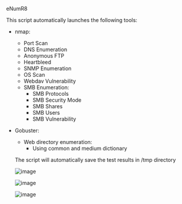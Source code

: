 eNumR8


This script automatically launches the following tools:
- nmap:
  * Port Scan
  * DNS Enumeration
  * Anonymous FTP
  * Heartbleed
  * SNMP Enumeration
  * OS Scan
  * Webdav Vulnerability
  * SMB Enumeration:
    - SMB Protocols
    - SMB Security Mode
    - SMB Shares
    - SMB Users
    - SMB Vulnerability
   
- Gobuster:
  * Web directory enumeration:
    - Using common and medium dictionary
  
  The script will automatically save the test results in /tmp directory
  
  ![image](https://user-images.githubusercontent.com/106499654/181441180-070619cf-a144-4db2-a52a-9f79e1064c7e.png)

  
  ![image](https://user-images.githubusercontent.com/106499654/181440695-2f6d742b-e02b-40f0-b1ca-636ee71d9e41.png)
  
  ![image](https://user-images.githubusercontent.com/106499654/181440832-a6f1b9ca-8942-48c3-9d19-18c3880a57e4.png)


 
